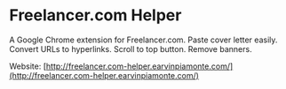 
# Freelancer.com Helper

A Google Chrome extension for Freelancer.com. Paste cover letter easily. Convert URLs to hyperlinks. Scroll to top button. Remove banners.

Website: [http://freelancer.com-helper.earvinpiamonte.com/](http://freelancer.com-helper.earvinpiamonte.com/)